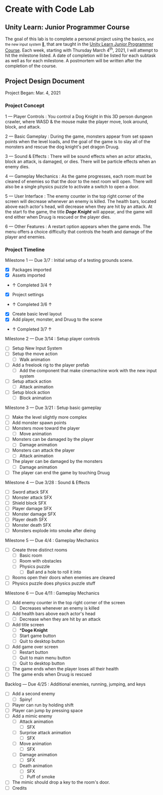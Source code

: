 # Create with Code Lab

## Unity Learn:  Junior Programmer Course

The goal of this lab is to complete a personal project using the basics, <small>and the new input system 🤫</small>, that are taught in the [Unity Learn Junior Programmer Course](https://learn.unity.com/pathway/junior-programmer).  Each week, starting with Thursday March 4<sup>th</sup>, 2021, I will attempt to hit the milestone listed.  A date of completion will be listed for each subtask as well as for each milestone.  A postmortem will be written after the completion of the course.

## Project Design Document

Project Began:  Mar. 4, 2021

### Project Concept

1 — Player Controls
: You control a Dog Knight in this 3D person dungeon crawler, where WASD & the mouse make the player move, look around, block, and attack.

2 — Basic Gameplay
: During the game, monsters appear from set spawn points when the level loads, and the goal of the game is to slay all of the monsters and rescue the dog knight's pet dragon Druug.

3 — Sound & Effects
: There will be sound effects when an actor attacks, block an attack, is damaged, or dies.  There will be particle effects when an enemy dies.

4 — Gameplay Mechanics
: As the game progresses, each room must be cleared of enemies so that the door to the next room will open.  There will also be a single physics puzzle to activate a switch to open a door.

5 — User Interface
: The enemy counter in the top right corner of the screen will decrease whenever an enemy is killed.  The health bars, located above each actor's head, will decrease when they are hit by an attack.  At the start fo the game, the title ***Doge Knight*** will appear, and the game will end either when Druug is rescued or the player dies.

6 — Other Features
: A restart option appears when the game ends.  The menu offers a choice difficulty that controls the heath and damage of the player and enemies.

### Project Timeline

Milestone 1 — Due 3/7
: Initial setup of a testing grounds scene.

- [x] Packages imported
- [x] Assets imported
- ↑ Completed 3/4 ↑
- [x] Project settings
- ↑ Completed 3/6 ↑
- [x] Create basic level layout
- [x] Add player, monster, and Druug to the scene
- ↑ Completed 3/7 ↑

Milestone 2 — Due 3/14
: Setup player controls

- [ ] Setup New Input System
- [ ] Setup the move action
  - [ ] Walk animation
- [ ] Add a freelook rig to the player prefab
  - [ ] Add the component that make cinemachine work with the new input system
- [ ] Setup attack action
  - [ ] Attack animation
- [ ] Setup block action
  - [ ] Block animation

Milestone 3 — Due 3/21
: Setup basic gameplay

- [ ] Make the level slightly more complex
- [ ] Add monster spawn points
- [ ] Monsters move toward the player
  - [ ] Move animation
- [ ] Monsters can be damaged by the player
  - [ ] Damage animation
- [ ] Monsters can attack the player
  - [ ] Attack animation
- [ ] The player can be damaged by the monsters
  - [ ] Damage animation
- [ ] The player can end the game by touching Druug

Milestone 4 — Due 3/28
: Sound & Effects

- [ ] Sword attack SFX
- [ ] Monster attack SFX
- [ ] Shield block SFX
- [ ] Player damage SFX
- [ ] Monster damage SFX
- [ ] Player death SFX
- [ ] Monster death SFX
- [ ] Monsters explode into smoke after dieing

Milestone 5 — Due 4/4
: Gameplay Mechanics

- [ ] Create three distinct rooms
  - [ ] Basic room
  - [ ] Room with obstacles
  - [ ] Physics puzzle
    - [ ] Ball and a hole to roll it into
- [ ] Rooms open their doors when enemies are cleared
- [ ] Physics puzzle does physics puzzle stuff

Milestone 6 — Due 4/11
: Gameplay Mechanics

- [ ] Add enemy counter in the top right corner of the screen
  - [ ] Decreases whenever an enemy is killed
- [ ] Add health bars above each actor's head
  - [ ] Decrease when they are hit by an attack
- [ ] Add title screen
  - [ ] ***Doge Knight**
  - [ ] Start game button
  - [ ] Quit to desktop button
- [ ] Add game over screen
  - [ ] Restart button
  - [ ] Quit to main menu button
  - [ ] Quit to desktop button
- [ ] The game ends when the player loses all their health
- [ ] The game ends when Druug is rescued

Backlog — Due 4/25
: Additional enemies, running, jumping, and keys

- [ ] Add a second enemy
  - [ ] Spiny!
- [ ] Player can run by holding shift
- [ ] Player can jump by pressing space
- [ ] Add a mimic enemy
  - [ ] Attack animation
    - [ ] SFX
  - [ ] Surprise attack animation
    - [ ] SFX
  - [ ] Move animation
    - [ ] SFX
  - [ ] Damage animation
    - [ ] SFX
  - [ ] Death animation
    - [ ] SFX
    - [ ] Puff of smoke
- [ ] The mimic should drop a key to the room's door.
- [ ] Credits
